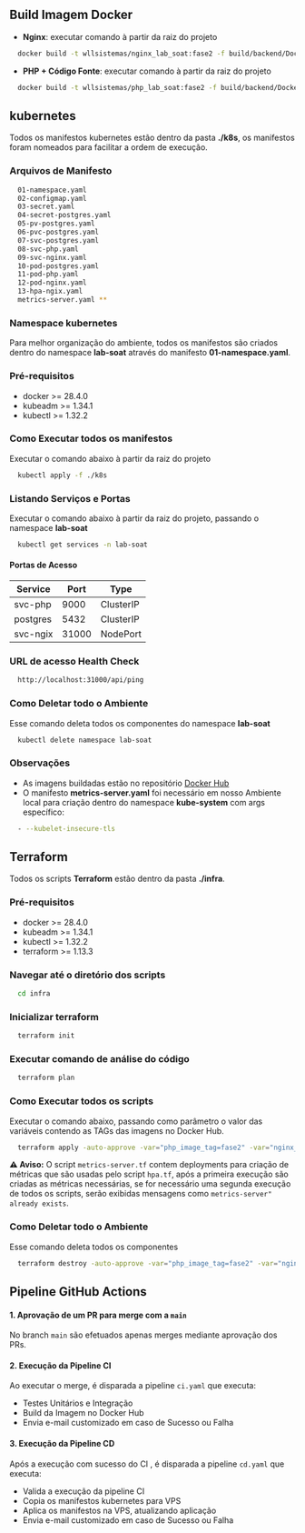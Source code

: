 
## Build Imagem Docker
- **Nginx**: executar comando à partir da raiz do projeto
```bash
  docker build -t wllsistemas/nginx_lab_soat:fase2 -f build/backend/Dockerfile-nginx .
```
- **PHP + Código Fonte**: executar comando à partir da raiz do projeto
```bash
  docker build -t wllsistemas/php_lab_soat:fase2 -f build/backend/Dockerfile .
```

## kubernetes

Todos os manifestos kubernetes estão dentro da pasta **./k8s**, os manifestos foram nomeados para facilitar a ordem de execução.

### Arquivos de Manifesto
```bash
  01-namespace.yaml
  02-configmap.yaml
  03-secret.yaml
  04-secret-postgres.yaml
  05-pv-postgres.yaml
  06-pvc-postgres.yaml
  07-svc-postgres.yaml
  08-svc-php.yaml
  09-svc-nginx.yaml
  10-pod-postgres.yaml
  11-pod-php.yaml
  12-pod-nginx.yaml
  13-hpa-ngix.yaml
  metrics-server.yaml **
```
### Namespace kubernetes
Para melhor organização do ambiente, todos os manifestos são criados dentro do namespace **lab-soat** através do manifesto **01-namespace.yaml**.

### Pré-requisitos
- docker >= 28.4.0
- kubeadm >= 1.34.1
- kubectl >= 1.32.2

### Como Executar todos os manifestos
Executar o comando abaixo à partir da raiz do projeto

```bash
  kubectl apply -f ./k8s
```

### Listando Serviços e Portas
Executar o comando abaixo à partir da raiz do projeto, passando o namespace **lab-soat**

```bash
  kubectl get services -n lab-soat
```

#### Portas de Acesso
| Service | Port | Type |
|---|---|---|
|svc-php|9000|ClusterIP|
|postgres|5432|ClusterIP|
|svc-ngix|31000|NodePort|

### URL de acesso Health Check
```bash
  http://localhost:31000/api/ping
```


### Como Deletar todo o Ambiente
Esse comando deleta todos os componentes do namespace **lab-soat**

```bash
  kubectl delete namespace lab-soat
```

### Observações

- As imagens buildadas estão no repositório [Docker Hub](https://hub.docker.com/repositories/wllsistemas)
- O manifesto **metrics-server.yaml** foi necessário em nosso Ambiente local para criação dentro do namespace **kube-system** com args específico:
```bash
  - --kubelet-insecure-tls
```

## Terraform

Todos os scripts **Terraform** estão dentro da pasta **./infra**.

### Pré-requisitos
- docker >= 28.4.0
- kubeadm >= 1.34.1
- kubectl >= 1.32.2
- terraform >= 1.13.3

### Navegar até o diretório dos scripts
```bash
  cd infra
```

### Inicializar terraform
```bash
  terraform init
```

### Executar comando de análise do código
```bash
  terraform plan
```

### Como Executar todos os scripts
Executar o comando abaixo, passando como parâmetro o valor das variáveis contendo as TAGs das imagens no Docker Hub.

```bash
  terraform apply -auto-approve -var="php_image_tag=fase2" -var="nginx_image_tag=fase2"
```

**⚠️ Aviso:** O script `metrics-server.tf` contem deployments para criação de métricas que são usadas pelo script `hpa.tf`, após a primeira execução são criadas as métricas necessárias, se for necessário uma segunda execução de todos os scripts, serão exibidas mensagens como `metrics-server" already exists`.

### Como Deletar todo o Ambiente
Esse comando deleta todos os componentes

```bash
  terraform destroy -auto-approve -var="php_image_tag=fase2" -var="nginx_image_tag=fase2"
```

## Pipeline GitHub Actions

#### 1. Aprovação de um PR para merge com a `main`
No branch `main` são efetuados apenas merges mediante aprovação dos PRs.

#### 2. Execução da Pipeline CI
Ao executar o merge, é disparada a pipeline `ci.yaml` que executa:
- Testes Unitários e Integração
- Build da Imagem no Docker Hub
- Envia e-mail customizado em caso de Sucesso ou Falha

#### 3. Execução da Pipeline CD
Após a execução com sucesso do CI , é disparada a pipeline `cd.yaml` que executa:
- Valida a execução da pipeline CI
- Copia os manifestos kubernetes para VPS
- Aplica os manifestos na VPS, atualizando aplicação
- Envia e-mail customizado em caso de Sucesso ou Falha